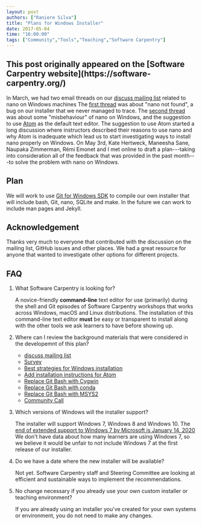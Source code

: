 ```yaml
---
layout: post
authors: ["Raniere Silva"]
title: "Plans for Windows Installer"
date: 2017-05-04
time: "16:00:00"
tags: ["Community","Tools","Teaching","Software Carpentry"]
---
```


<h2>This post originally appeared on the [Software Carpentry website](https://software-carpentry.org/)</h2>

In March,
we had two email threads on our [discuss mailing list](http://lists.software-carpentry.org/listinfo/discuss)
related to nano on Windows machines
The [first thread](http://lists.software-carpentry.org/pipermail/discuss/2017-March/005085.html)
was about "nano not found",
a bug on our installer that we never managed to trace.
The [second thread](http://lists.software-carpentry.org/pipermail/discuss/2017-March/005140.html)
was about some "misbehaviour" of nano on Windows,
and the suggestion to use [Atom](https://atom.io/) as the default text editor.
The suggestion to use Atom
started a long discussion where instructors described their reasons to use nano
and why Atom is inadequate which lead us to start investigating ways to install nano properly on Windows.
On May 3rd,
Kate Hertweck, Maneesha Sane, Naupaka Zimmerman, Rémi Emonet and I met online
to draft a plan---taking into consideration all of the feedback that was provided in the past month---to solve the problem with nano on Windows.

## Plan

We will work to use [Git for Windows SDK](https://github.com/git-for-windows/git/wiki/Technical-overview)
to compile our own installer that will include
bash, Git, nano, SQLite and make.
In the future we can work to include man pages and Jekyll.

## Acknowledgement

Thanks very much to everyone that contributed with the discussion
on the mailing list, GitHub issues and other places.
We had a great resource for anyone that wanted to investigate
other options for different projects.

## FAQ

1. What Software Carpentry is looking for?

   A novice-friendly **command-line** text editor
   for use (primarily) during the shell and Git episodes of Software Carpentry workshops
   that works across Windows, macOS and Linux distributions.
   The installation of this command-line text editor **must** be
   easy or transparent to install along with the other tools we ask learners to have before showing up.

2. Where can I review the background materials that were considered in the developemnt of this plan?

   - [discuss mailing list](http://lists.software-carpentry.org/listinfo/discuss)
   - [Survey](https://docs.google.com/forms/d/e/1FAIpQLSfKxs0fVJsHF33BojYK3xYsEd2KGe2NA-0j0XczM3ah7CTtGA/viewform)
   - [Best strategies for Windows installation](https://github.com/carpentries/conversations/issues/11)
   - [Add installation instructions for Atom](https://github.com/swcarpentry/workshop-template/issues/390)
   - [Replace Git Bash with Cygwin](https://github.com/swcarpentry/workshop-template/pull/391)
   - [Replace Git Bash with conda](https://github.com/swcarpentry/workshop-template/issues/395)
   - [Replace Git Bash with MSYS2](https://github.com/swcarpentry/workshop-template/issues/394)
   - [Community Call](http://pad.software-carpentry.org/community-call-2017-04-20)

3. Which versions of Windows will the installer support?

   The installer will support Windows 7, Windows 8 and Windows 10.
   The [end of extended support to Windows 7 by Microsoft is January 14, 2020](https://support.microsoft.com/en-us/help/13853/windows-lifecycle-fact-sheet)
   We don't have data about how many learners are using Windows 7, so
   we believe it would be unfair to not include Windows 7
   at the first release of our installer.

4. Do we have a date where the new installer will be available?

   Not yet. Software Carpentry staff and Steering Committee
   are looking at efficient and sustainable ways to implement the recommendations.

5. No change necessary if you already use your own custom installer or teaching environment?

   If you are already using an installer you've created for your own systems or environment,
   you do not need to make any changes.
